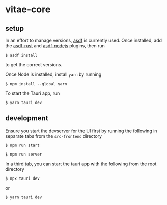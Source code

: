 # vitae-core

## setup

In an effort to manage versions, [asdf](https://asdf-vm.com/#/) is currently
used. Once installed, add the
[asdf-rust](https://github.com/code-lever/asdf-rust) and
[asdf-nodejs](https://github.com/asdf-vm/asdf-nodejs) plugins, then run
```
$ asdf install
```
to get the correct versions.

Once Node is installed, install `yarn` by running
```
$ npm install --global yarn
```

To start the Tauri app, run
```
$ yarn tauri dev
```

## development

Ensure you start the devserver for the UI first by running the following in separate tabs from the `src-frontend` directory

```
$ npm run start
```
```
$ npm run server
```

In a third tab, you can start the tauri app with the following from the root directory

```
$ npx tauri dev
```
or
```
$ yarn tauri dev
```
